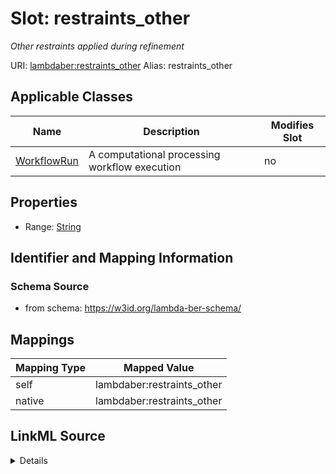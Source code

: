 

# Slot: restraints_other 


_Other restraints applied during refinement_





URI: [lambdaber:restraints_other](https://w3id.org/lambda-ber-schema/restraints_other)
Alias: restraints_other

<!-- no inheritance hierarchy -->





## Applicable Classes

| Name | Description | Modifies Slot |
| --- | --- | --- |
| [WorkflowRun](WorkflowRun.md) | A computational processing workflow execution |  no  |






## Properties

* Range: [String](String.md)




## Identifier and Mapping Information






### Schema Source


* from schema: https://w3id.org/lambda-ber-schema/




## Mappings

| Mapping Type | Mapped Value |
| ---  | ---  |
| self | lambdaber:restraints_other |
| native | lambdaber:restraints_other |




## LinkML Source

<details>
```yaml
name: restraints_other
description: Other restraints applied during refinement
from_schema: https://w3id.org/lambda-ber-schema/
rank: 1000
alias: restraints_other
owner: WorkflowRun
domain_of:
- WorkflowRun
range: string

```
</details>